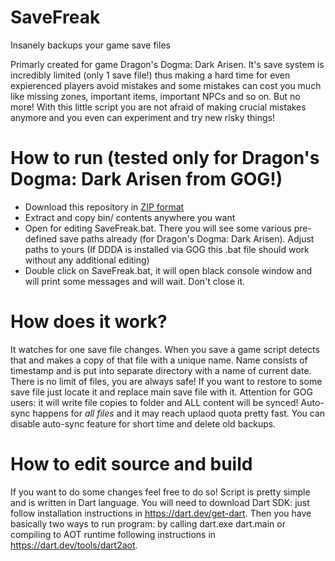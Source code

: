 # SaveFreak
Insanely backups your game save files

Primarly created for game Dragon's Dogma: Dark Arisen. It's save system is incredibly limited (only 1 save file!) thus making a hard time for even expierenced players avoid mistakes and some mistakes can cost you much like missing zones, important items, important NPCs and so on. But no more! With this little script you are not afraid of making crucial mistakes anymore and you even can experiment and try new risky things!

# How to run (tested only for Dragon's Dogma: Dark Arisen from GOG!)
* Download this repository in [ZIP format](archive/master.zip)
* Extract and copy bin/ contents anywhere you want
* Open for editing SaveFreak.bat. There you will see some various pre-defined save paths already (for Dragon's Dogma: Dark Arisen). Adjust paths to yours (If DDDA is installed via GOG this .bat file should work without any additional editing)
* Double click on SaveFreak.bat, it will open black console window and will print some messages and will wait. Don't close it.

# How does it work?
It watches for one save file changes. When you save a game script detects that and makes a copy of that file with a unique name. Name consists of timestamp and is put into separate directory with a name of current date. There is no limit of files, you are always safe! If you want to restore to some save file just locate it and replace main save file with it. Attention for GOG users: it will write file copies to folder and ALL content will be synced! Auto-sync happens for _all files_ and it may reach uplaod quota pretty fast. You can disable auto-sync feature for short time and delete old backups.

# How to edit source and build
If you want to do some changes feel free to do so! Script is pretty simple and is written in Dart language. You will need to download Dart SDK: just follow installation instructions in https://dart.dev/get-dart. Then you have basically two ways to run program: by calling dart.exe dart.main or compiling to AOT runtime following instructions in https://dart.dev/tools/dart2aot.